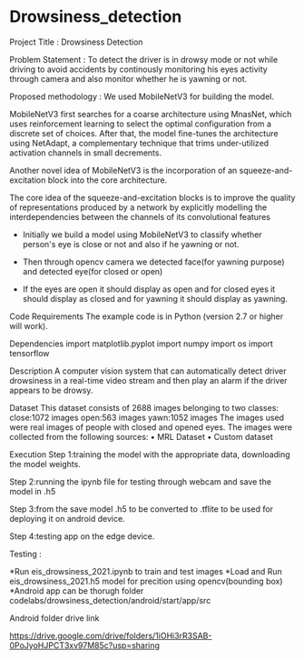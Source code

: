 # Drowsiness_detection


Project Title :  Drowsiness Detection 

Problem Statement : To detect the driver is in drowsy mode or not while driving to avoid accidents by continously monitoring his eyes activity through camera and also monitor whether he is yawning or not.


Proposed methodology : We used MobileNetV3 for building the model.

MobileNetV3 first searches for a coarse architecture using MnasNet, which uses reinforcement learning to select the optimal configuration from a discrete set of choices.
After that, the model fine-tunes the architecture using NetAdapt, a complementary technique that trims under-utilized activation channels in small decrements.

Another novel idea of MobileNetV3 is the incorporation of an squeeze-and-excitation block into the core architecture. 

The core idea of the squeeze-and-excitation blocks is to improve the quality of representations produced by a network by explicitly modelling the interdependencies between the channels of its convolutional features



* Initially we build a model using MobileNetV3 to classify whether person's eye is close or not and also if he yawning or not.

* Then through opencv camera we detected face(for yawning purpose) and detected eye(for closed or open) 

* If the eyes are open it should display as open and for closed eyes it should display as closed and for yawning it should display as yawning.


Code Requirements
The example code is in Python (version 2.7 or higher will work).

Dependencies
import matplotlib.pyplot
import numpy
import os
import tensorflow


Description 
A computer vision system that can automatically detect driver drowsiness in a real-time video stream and then play an alarm if the driver appears to be drowsy.

Dataset
This dataset consists of 2688 images belonging to two classes:
close:1072 images
open:563 images
yawn:1052 images
The images used were real images of people with closed and opened eyes. The images were collected from the following sources:
•	MRL Dataset
•	Custom dataset


Execution
Step 1:training the model with the appropriate data, downloading the model weights.

Step 2:running the ipynb file for testing through webcam and save the model in .h5

Step 3:from the save model .h5 to be converted to .tflite to be used for deploying it on android device.

Step 4:testing app on the edge device.


Testing :

*Run eis_drowsiness_2021.ipynb to train and test images
*Load and Run eis_drowsiness_2021.h5 model for precition using opencv(bounding box)
*Android app can be thorugh folder codelabs/drowsiness_detection/android/start/app/src

Android folder drive link

https://drive.google.com/drive/folders/1iOHi3rR3SAB-0PoJyoHJPCT3xv97M85c?usp=sharing
